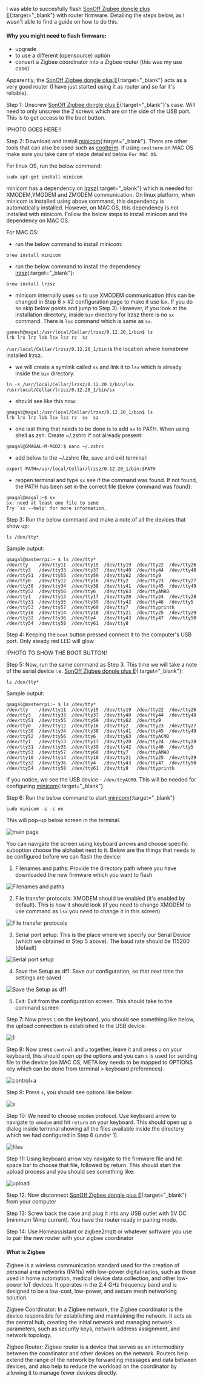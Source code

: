 I was able to succesfully flash [SonOff Zigbee dongle plus E](https://sonoff.tech/product/gateway-and-sensors/sonoff-zigbee-3-0-usb-dongle-plus-e/){:target="_blank"} with router firmware. Detailing the steps below, as I wasn't able to find a guide on how to do this.

#### Why you might need to flash firmware:
- upgrade
- to use a different (opensource) option
- convert a Zigbee coordinator into a Zigbee router (this was my use case)


Apparently, the [SonOff Zigbee dongle plus E](https://sonoff.tech/product/gateway-and-sensors/sonoff-zigbee-3-0-usb-dongle-plus-e/){:target="_blank"} acts as a very good router (I have just started using it as router and so far it's reliable).



Step 1:
Unscrew [SonOff Zigbee dongle plus E](https://sonoff.tech/product/gateway-and-sensors/sonoff-zigbee-3-0-usb-dongle-plus-e/){:target="_blank"}'s case. Will need to only unscrew the 2 screws which are on the side of the USB port. This is to get access to the boot button.

!PHOTO GOES HERE !

Step 2:
Download and install [minicom](https://packages.debian.org/sid/minicom){:target="_blank"}. There are other tools that can also be used such as
[coolterm](https://freeware.the-meiers.org/). If using `coolterm` on MAC OS make sure you take care of steps detailed below `For MAC OS`. 

For linux OS, run the below command:
```
sudo apt-get install minicom
```
minicom has a dependency on [lrzsz](https://www.ohse.de/uwe/software/lrzsz.html){:target="_blank"} which is needed for XMODEM,YMODEM and ZMODEM communication. On linux platform, when minicom is installed using above command, this dependency is automatically installed. However, on MAC OS, this dependency is not installed with minicom. Follow the below steps to install minicom and the dependency on MAC OS.

For MAC OS:
* run the below command to install minicom:
```
brew install minicom
```
* run the below command to install the dependency [lrzsz](https://www.ohse.de/uwe/software/lrzsz.html){:target="_blank"}:
```
brew install lrzsz
```
* minicom internally uses `sx` to use XMODEM communication (this can be changed in Step 6 > #2 configuration page to make it use lsx. If you do so
skip below points and jump to Step 3). However, if you look at the installation directory, inside `bin` directory for lrzsz there is no `sx` command.
There is `lsx` command which is same as `sx`. 

```
ganesh@magal:/usr/local/Cellar/lrzsz/0.12.20_1/bin$ ls
lrb	lrx	lrz	lsb	lsx	lsz	rz	sz
```
`/usr/local/Cellar/lrzsz/0.12.20_1/bin` is the location where homebrew installed lrzsz.
* we will create a symlink called `sx` and link it to `lsx` which is already inside the `bin` directory.
```
ln -s /usr/local/Cellar/lrzsz/0.12.20_1/bin/lsx /usr/local/Cellar/lrzsz/0.12.20_1/bin/sx

```
* should see like this now:
```
gmagal@magal:/usr/local/Cellar/lrzsz/0.12.20_1/bin$ ls
lrb	lrx	lrz	lsb	lsx	lsz	rz	sx	sz
```
* one last thing that needs to be done is to add `sx` to PATH. When using shell as zsh. Create ~/.zshrc if not already present:
```
gmagal@GMAGAL-M-M1D2:$ nano ~/.zshrc
```
* add below to the ~/.zshrc file, save and exit terminal:
```
export PATH=/usr/local/Cellar/lrzsz/0.12.20_1/bin:$PATH
```
* reopen terminal and type `sx` see if the command was found. If not found, the PATH has been set in the correct file (below command was found):
```
gmagal@magal:~$ sx
sx: need at least one file to send
Try `sx --help' for more information.
```

Step 3:
Run the below command and make a note of all the devices that show up:
```
ls /dev/tty*
```
Sample output:
```
gmagal@masterrpi:~ $ ls /dev/tty*
/dev/tty    /dev/tty11  /dev/tty15  /dev/tty19  /dev/tty22  /dev/tty26  /dev/tty3   /dev/tty33  /dev/tty37  /dev/tty40  /dev/tty44  /dev/tty48  /dev/tty51  /dev/tty55  /dev/tty59  /dev/tty62  /dev/tty9
/dev/tty0   /dev/tty12  /dev/tty16  /dev/tty2   /dev/tty23  /dev/tty27  /dev/tty30  /dev/tty34  /dev/tty38  /dev/tty41  /dev/tty45  /dev/tty49  /dev/tty52  /dev/tty56  /dev/tty6   /dev/tty63  /dev/ttyAMA0
/dev/tty1   /dev/tty13  /dev/tty17  /dev/tty20  /dev/tty24  /dev/tty28  /dev/tty31  /dev/tty35  /dev/tty39  /dev/tty42  /dev/tty46  /dev/tty5   /dev/tty53  /dev/tty57  /dev/tty60  /dev/tty7   /dev/ttyprintk
/dev/tty10  /dev/tty14  /dev/tty18  /dev/tty21  /dev/tty25  /dev/tty29  /dev/tty32  /dev/tty36  /dev/tty4   /dev/tty43  /dev/tty47  /dev/tty50  /dev/tty54  /dev/tty58  /dev/tty61  /dev/tty8
```

Step 4:
Keeping the `boot` button pressed connect it to the computer's USB port. Only steady red LED will glow

!PHOTO TO SHOW THE BOOT BUTTON!

Step 5:
Now, run the same command as Step 3. This time we will take a note of the serial device i.e. [SonOff Zigbee dongle plus E](https://sonoff.tech/product/gateway-and-sensors/sonoff-zigbee-3-0-usb-dongle-plus-e/){:target="_blank"}:
```
ls /dev/tty*
```
Sample output:
```
gmagal@masterrpi:~ $ ls /dev/tty*
/dev/tty    /dev/tty11  /dev/tty15  /dev/tty19  /dev/tty22  /dev/tty26  /dev/tty3   /dev/tty33  /dev/tty37  /dev/tty40  /dev/tty44  /dev/tty48  /dev/tty51  /dev/tty55  /dev/tty59  /dev/tty62  /dev/tty9
/dev/tty0   /dev/tty12  /dev/tty16  /dev/tty2   /dev/tty23  /dev/tty27  /dev/tty30  /dev/tty34  /dev/tty38  /dev/tty41  /dev/tty45  /dev/tty49  /dev/tty52  /dev/tty56  /dev/tty6   /dev/tty63  /dev/ttyACM0
/dev/tty1   /dev/tty13  /dev/tty17  /dev/tty20  /dev/tty24  /dev/tty28  /dev/tty31  /dev/tty35  /dev/tty39  /dev/tty42  /dev/tty46  /dev/tty5   /dev/tty53  /dev/tty57  /dev/tty60  /dev/tty7   /dev/ttyAMA0
/dev/tty10  /dev/tty14  /dev/tty18  /dev/tty21  /dev/tty25  /dev/tty29  /dev/tty32  /dev/tty36  /dev/tty4   /dev/tty43  /dev/tty47  /dev/tty50  /dev/tty54  /dev/tty58  /dev/tty61  /dev/tty8   /dev/ttyprintk
```
If you notice, we see the USB device - `/dev/ttyACM0`. This will be needed for configuring [minicom](https://packages.debian.org/sid/minicom){:target="_blank"}


Step 6: Run the below command to start [minicom](https://packages.debian.org/sid/minicom){:target="_blank"}

```
sudo minicom -s -c on
```
This will pop-up below screen in the terminal.

![main page](https://github.com/gmrock/gmrock.github.io/blob/main/media/minicom_1.png)

You can navigate the screen using keyboard arrows and choose specific suboption choose the alphabet next to it.
Below are the things that needs to be configured before we can flash the device:
1. Filenames and paths: Provide the directory path where you have downloaded the new firmware which you want to flash

![Filenames and paths](https://github.com/gmrock/gmrock.github.io/blob/main/media/minicom2.png)


2. File transfer protocols: XMODEM should be enabled (it's enabled by default). This is how it should look (if you need to change XMODEM to use command as `lsx` you need to change it in this screen)

![File transfer protocols](https://github.com/gmrock/gmrock.github.io/blob/main/media/minicom_3.png)

3. Serial port setup: This is the place where we specify our Serial Device (which we obtained in Step 5 above). The baud rate should be 115200 (default)

![Serial port setup](https://github.com/gmrock/gmrock.github.io/blob/main/media/minicom4.png)

4. Save the Setup as df1: Save our configuration, so that next time the settings are saved

![Save the Setup as df1](https://github.com/gmrock/gmrock.github.io/blob/main/media/minicom_5.png)

5. Exit: Exit from the configuration screen. This should take to the command screen

Step 7: Now press `1` on the keyboard, you should see something like below, the upload connection is established to the USB device:

![1](https://github.com/gmrock/gmrock.github.io/blob/main/media/minicom6.png)

Step 8: Now press `control` and `a` together, leave it and press `z` on your keyboard, this should open up the options and you can `s` is used for sending file to the device (on MAC OS, META key needs to be mapped to OPTIONS key which can be done from terminal > keyboard preferences).

![control+a](https://github.com/gmrock/gmrock.github.io/blob/main/media/minicom7a.png)

Step 9: Press `s`, you should see options like below:

![s](https://github.com/gmrock/gmrock.github.io/blob/main/media/minicom7b.png)

Step 10: We need to choose `xmodem` protocol. Use keyboard arrow to navigate to `xmodem` and hit `return` on your keyboard. This should open up a dialog inside terminal showing all the files available inside the directory which we had configured in Step 6 (under 1).

![files](https://github.com/gmrock/gmrock.github.io/blob/main/media/minicom7c.png)

Step 11: Using keyboard arrow key navigate to the firmware file and hit space bar to choose that file, followed by return. This should start the upload
process and you should see something like:

![upload](https://github.com/gmrock/gmrock.github.io/blob/main/media/minicom7d.png)

Step 12: Now disconnect [SonOff Zigbee dongle plus E](https://sonoff.tech/product/gateway-and-sensors/sonoff-zigbee-3-0-usb-dongle-plus-e/){:target="_blank"} from your computer

Step 13: Screw back the case and plug it into any USB outlet with 5V DC (minimum 1Amp current). You have the router ready in pairing mode.


Step 14: Use Homeassistant or zigbee2mqtt or whatever software you use to pair the new router with your zigbee coordinator





#### What is Zigbee
Zigbee is a wireless communication standard used for the creation of personal area networks (PANs) with low-power digital radios, such as those used in home automation, medical device data collection, and other low-power IoT devices.
It operates in the 2.4 GHz frequency band and is designed to be a low-cost, low-power, and secure mesh networking solution.

Zigbee Coordinator:
In a Zigbee network, the Zigbee coordinator is the device responsible for establishing and maintaining the network. It acts as the central hub, creating the initial network and managing network parameters, such as security keys, network address assignment,
and network topology.

Zigbee Router:
Zigbee router is a device that serves as an intermediary between the coordinator and other devices on the network. Routers help extend the range of the network by forwarding messages and data between devices, and also help to reduce the workload
on the coordinator by allowing it to manage fewer devices directly.
